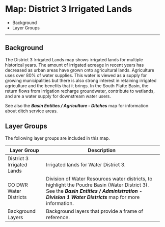 # Map: District 3 Irrigated Lands 

* Background
* Layer Groups

----------

## Background

The District 3 Irrigated Lands map shows irrigated lands for multiple historical years.
The amount of irrigated acreage in recent years has decreased as urban areas have grown onto
agricultural lands.
Agriculture uses over 80% of water supplies.
This water is viewed as a supply for growing municipalities but there is also strong
interest in retaining irrigated agriculture and the benefits that it brings.
In the South Platte Basin, the return flows from irrigation recharge groundwater,
contribute to wetlands, and are a water supply for downstream water users.

See also the ***Basin Entities / Agriculture - Ditches*** map for information
about ditch service areas.

## Layer Groups

The following layer groups are included in this map.

| **Layer Group** | **Description** |
| -- | -- |
| District 3 Irrigated Lands | Irrigated lands for Water District 3. |
| CO DWR Water Districts | Division of Water Resources water districts, to highlight the Poudre Basin (Water District 3).  See the ***Basin Entities / Administration - Division 1 Water Districts*** map for more information. |
| Background Layers | Background layers that provide a frame of reference. |
